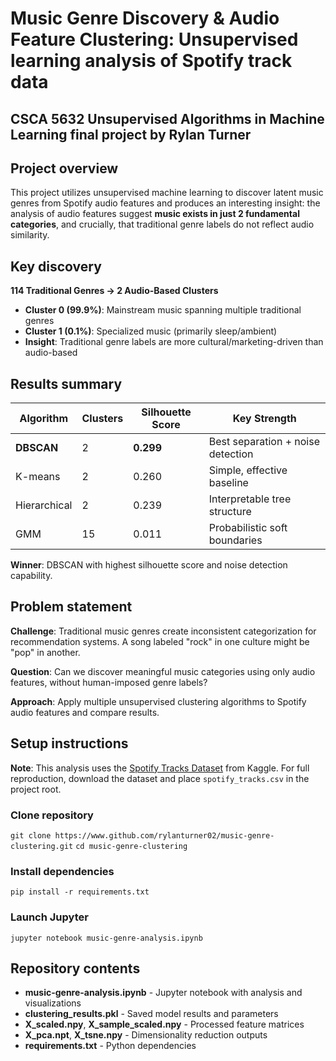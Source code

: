 # Music Genre Discovery & Audio Feature Clustering: Unsupervised learning analysis of Spotify track data
## CSCA 5632 Unsupervised Algorithms in Machine Learning final project by Rylan Turner

## Project overview
This project utilizes unsupervised machine learning to discover latent music genres from Spotify audio features and produces an interesting insight: the analysis of audio features suggest **music exists in just 2 fundamental categories**, and crucially, that traditional genre labels do not reflect audio similarity.

## Key discovery
**114 Traditional Genres → 2 Audio-Based Clusters**

- **Cluster 0 (99.9%)**: Mainstream music spanning multiple traditional genres
- **Cluster 1 (0.1%)**: Specialized music (primarily sleep/ambient)
- **Insight**: Traditional genre labels are more cultural/marketing-driven than audio-based

## Results summary
| Algorithm | Clusters | Silhouette Score | Key Strength |
|-----------|----------|------------------|--------------|
| **DBSCAN** | 2 | **0.299** | Best separation + noise detection |
| K-means | 2 | 0.260 | Simple, effective baseline |
| Hierarchical | 2 | 0.239 | Interpretable tree structure |
| GMM | 15 | 0.011 | Probabilistic soft boundaries |

**Winner**: DBSCAN with highest silhouette score and noise detection capability.


## Problem statement
**Challenge**: Traditional music genres create inconsistent categorization for recommendation systems. A song labeled "rock" in one culture might be "pop" in another.

**Question**: Can we discover meaningful music categories using only audio features, without human-imposed genre labels?

**Approach**: Apply multiple unsupervised clustering algorithms to Spotify audio features and compare results.


## Setup instructions
**Note**: This analysis uses the [Spotify Tracks Dataset](https://www.kaggle.com/datasets/maharshipandya/-spotify-tracks-dataset) from Kaggle. 
For full reproduction, download the dataset and place `spotify_tracks.csv` in the project root.

### Clone repository
`git clone https://www.github.com/rylanturner02/music-genre-clustering.git`
`cd music-genre-clustering`

### Install dependencies
`pip install -r requirements.txt`

### Launch Jupyter
`jupyter notebook music-genre-analysis.ipynb`

## Repository contents
- **music-genre-analysis.ipynb** - Jupyter notebook with analysis and visualizations
- **clustering_results.pkl** - Saved model results and parameters
- **X_scaled.npy**, **X_sample_scaled.npy** - Processed feature matrices
- **X_pca.npt**, **X_tsne.npy** - Dimensionality reduction outputs
- **requirements.txt** - Python dependencies
